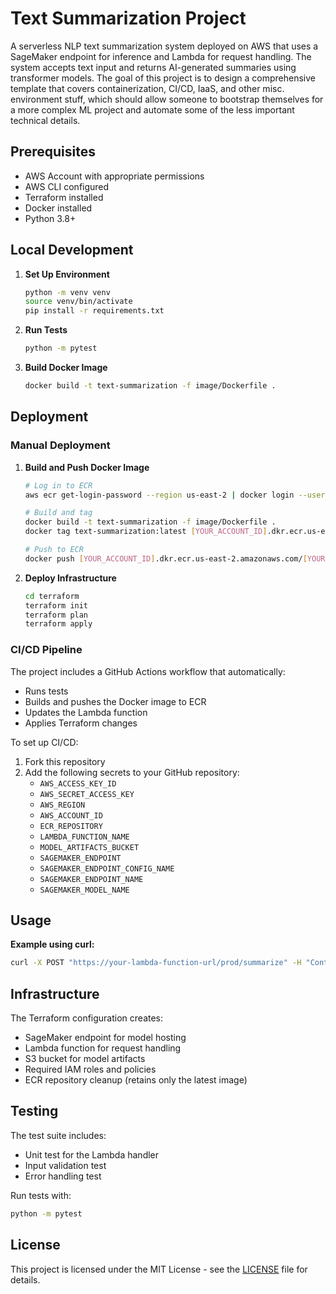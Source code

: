 # Text Summarization Project

A serverless NLP text summarization system deployed on AWS that uses a SageMaker endpoint for inference and Lambda for request handling. The system accepts text input and returns AI-generated summaries using transformer models. The goal of this project is to design a comprehensive template that covers containerization, CI/CD, IaaS, and other misc. environment stuff, which should allow someone to bootstrap themselves for a more complex ML project and automate some of the less important technical details.

## Prerequisites

- AWS Account with appropriate permissions
- AWS CLI configured
- Terraform installed
- Docker installed
- Python 3.8+

## Local Development

1. **Set Up Environment**
   ```bash
   python -m venv venv
   source venv/bin/activate
   pip install -r requirements.txt
   ```

2. **Run Tests**
   ```bash
   python -m pytest
   ```

3. **Build Docker Image**
   ```bash
   docker build -t text-summarization -f image/Dockerfile .
   ```

## Deployment

### Manual Deployment

1. **Build and Push Docker Image**
   ```bash
   # Log in to ECR
   aws ecr get-login-password --region us-east-2 | docker login --username AWS --password-stdin [YOUR_ACCOUNT_ID].dkr.ecr.us-east-2.amazonaws.com

   # Build and tag
   docker build -t text-summarization -f image/Dockerfile .
   docker tag text-summarization:latest [YOUR_ACCOUNT_ID].dkr.ecr.us-east-2.amazonaws.com/[YOUR_REPO]:latest

   # Push to ECR
   docker push [YOUR_ACCOUNT_ID].dkr.ecr.us-east-2.amazonaws.com/[YOUR_REPO]:latest
   ```

2. **Deploy Infrastructure**
   ```bash
   cd terraform
   terraform init
   terraform plan
   terraform apply
   ```

### CI/CD Pipeline

The project includes a GitHub Actions workflow that automatically:
- Runs tests
- Builds and pushes the Docker image to ECR
- Updates the Lambda function
- Applies Terraform changes

To set up CI/CD:

1. Fork this repository
2. Add the following secrets to your GitHub repository:
   - `AWS_ACCESS_KEY_ID`
   - `AWS_SECRET_ACCESS_KEY`
   - `AWS_REGION`
   - `AWS_ACCOUNT_ID`
   - `ECR_REPOSITORY`
   - `LAMBDA_FUNCTION_NAME`
   - `MODEL_ARTIFACTS_BUCKET`
   - `SAGEMAKER_ENDPOINT`
   - `SAGEMAKER_ENDPOINT_CONFIG_NAME`
   - `SAGEMAKER_ENDPOINT_NAME`
   - `SAGEMAKER_MODEL_NAME`

## Usage

**Example using curl:**
```bash
curl -X POST "https://your-lambda-function-url/prod/summarize" -H "Content-Type: application/json" -d "{\"text\": \"Your long text to summarize goes here...\"}"
```

## Infrastructure

The Terraform configuration creates:
- SageMaker endpoint for model hosting
- Lambda function for request handling
- S3 bucket for model artifacts
- Required IAM roles and policies
- ECR repository cleanup (retains only the latest image)

## Testing

The test suite includes:
- Unit test for the Lambda handler
- Input validation test
- Error handling test

Run tests with:
```bash
python -m pytest
```

## License

This project is licensed under the MIT License - see the [LICENSE](LICENSE) file for details.